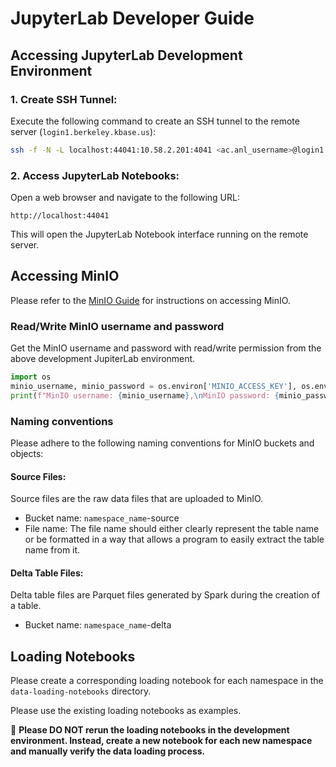 # JupyterLab Developer Guide

## Accessing JupyterLab Development Environment

### 1. Create SSH Tunnel:

Execute the following command to create an SSH tunnel to the remote server (`login1.berkeley.kbase.us`):

```bash
ssh -f -N -L localhost:44041:10.58.2.201:4041 <ac.anl_username>@login1.berkeley.kbase.us
```
   
### 2. Access JupyterLab Notebooks:
   
Open a web browser and navigate to the following URL:

```
http://localhost:44041
```
This will open the JupyterLab Notebook interface running on the remote server.


## Accessing MinIO
Please refer to the [MinIO Guide](minio_guide.md) for instructions on accessing MinIO.

### Read/Write MinIO username and password
Get the MinIO username and password with read/write permission from the above development JupiterLab environment.
```python
import os
minio_username, minio_password = os.environ['MINIO_ACCESS_KEY'], os.environ['MINIO_SECRET_KEY']
print(f"MinIO username: {minio_username},\nMinIO password: {minio_password}")
```

### Naming conventions
Please adhere to the following naming conventions for MinIO buckets and objects:

#### Source Files:
Source files are the raw data files that are uploaded to MinIO.
* Bucket name: `namespace_name`-source
* File name: The file name should either clearly represent the table name or be formatted in a way that allows a 
program to easily extract the table name from it.

#### Delta Table Files:
Delta table files are Parquet files generated by Spark during the creation of a table.
* Bucket name: `namespace_name`-delta

## Loading Notebooks
Please create a corresponding loading notebook for each namespace in the `data-loading-notebooks` directory.

Please use the existing loading notebooks as examples.

🚨 **Please DO NOT rerun the loading notebooks in the development environment. Instead, create a new notebook for each 
new namespace and manually verify the data loading process.**







